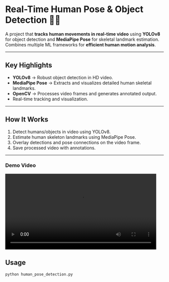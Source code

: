 # Real-Time Human Pose & Object Detection 🕺🎯

A project that **tracks human movements in real-time video** using **YOLOv8** for object detection and **MediaPipe Pose** for skeletal landmark estimation. Combines multiple ML frameworks for **efficient human motion analysis**.  

---

## Key Highlights

- **YOLOv8** → Robust object detection in HD video.  
- **MediaPipe Pose** → Extracts and visualizes detailed human skeletal landmarks.  
- **OpenCV** → Processes video frames and generates annotated output.  
- Real-time tracking and visualization.  

---

## How It Works

1. Detect humans/objects in video using YOLOv8.  
2. Estimate human skeleton landmarks using MediaPipe Pose.  
3. Overlay detections and pose connections on the video frame.  
4. Save processed video with annotations.  

---

### Demo Video
<video width="480" controls>
  <source src="yolo(1)(1)(1).mp4" type="video/mp4">
</video>


## Usage

```bash
python human_pose_detection.py

